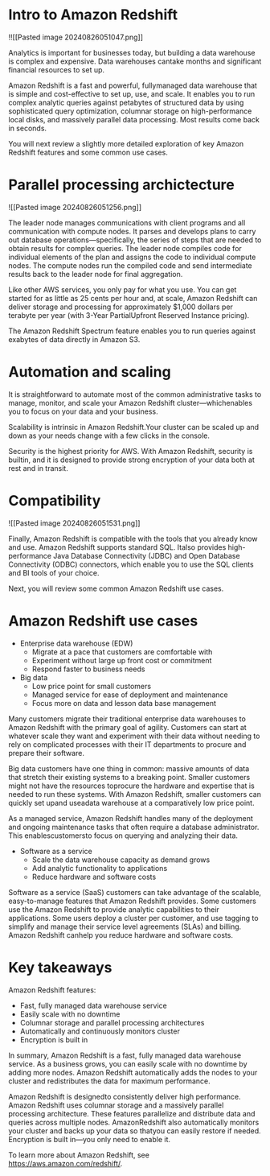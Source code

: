 # Intro to Amazon Redshift

!![[Pasted image 20240826051047.png]]

Analytics is important for businesses today, but building a data warehouse is complex and expensive. Data warehouses cantake months and significant financial resources to set up.

Amazon Redshift is a fast and powerful, fullymanaged data warehouse that is simple and cost-effective to set up, use, and scale. It enables you to run complex analytic queries against petabytes of structured data by using sophisticated query optimization, columnar storage on high-performance local disks, and massively parallel data processing. Most results come back in seconds.

You will next review a slightly more detailed exploration of key Amazon Redshift features and some common use cases.

# Parallel processing archictecture

![[Pasted image 20240826051256.png]]

The leader node manages communications with client programs and all communication with compute nodes. It parses and develops plans to carry out database operations—specifically, the series of steps that are needed to obtain results for complex queries. The leader node compiles code for individual elements of the plan and assigns the code to individual compute nodes. The compute nodes run the compiled code and send intermediate results back to the leader node for final aggregation.

Like other AWS services, you only pay for what you use. You can get started for as little as 25 cents per hour and, at scale, Amazon Redshift can deliver storage and processing for approximately $1,000 dollars per terabyte per year (with 3-Year PartialUpfront Reserved Instance pricing). 

The Amazon Redshift Spectrum feature enables you to run queries against exabytes of data directly in Amazon S3.

# Automation and scaling

It is straightforward to automate most of the common administrative tasks to manage, monitor, and scale your Amazon Redshift cluster—whichenables you to focus on your data and your business. 

Scalability is intrinsic in Amazon Redshift.Your cluster can be scaled up and down as your needs change with a few clicks in the console.

Security is the highest priority for AWS. With Amazon Redshift, security is builtin, and it is designed to provide strong encryption of your data both at rest and in transit.

# Compatibility

![[Pasted image 20240826051531.png]]

Finally, Amazon Redshift is compatible with the tools that you already know and use. Amazon Redshift supports standard SQL. Italso provides high-performance Java Database Connectivity (JDBC) and Open Database Connectivity (ODBC) connectors, which enable you to use the SQL clients and BI tools of your choice.

Next, you will review some common Amazon Redshift use cases.

# Amazon Redshift use cases

- Enterprise data warehouse (EDW)
    - Migrate at a pace that customers are comfortable with
    - Experiment without large up front cost or commitment
    - Respond faster to business needs
- Big data
    - Low price point for small customers
    - Managed service for ease of deployment and maintenance
    - Focus more on data and lesson data base management

Many customers migrate their traditional enterprise data warehouses to Amazon Redshift with the primary goal of agility. Customers can start at whatever scale they want and experiment with their data without needing to rely on complicated processes with their IT departments to procure and prepare their software.

Big data customers have one thing in common: massive amounts of data that stretch their existing systems to a breaking point. Smaller customers might not have the resources toprocure the hardware and expertise that is needed to run these systems. With Amazon Redshift, smaller customers can quickly set upand useadata warehouse at a comparatively low price point.

As a managed service, Amazon Redshift handles many of the deployment and ongoing maintenance tasks that often require a database administrator. This enablescustomersto focus on querying and analyzing their data.

- Software as a service
    - Scale the data warehouse capacity as demand grows
    - Add analytic functionality to applications
    - Reduce hardware and software costs

Software as a service (SaaS) customers can take advantage of the scalable, easy-to-manage features that Amazon Redshift provides. Some customers use the Amazon Redshift to provide analytic capabilities to their applications. Some users deploy a cluster per customer, and use tagging to simplify and manage their service level agreements (SLAs) and billing. Amazon Redshift canhelp you reduce hardware and software costs.

# Key takeaways

Amazon Redshift features:
- Fast, fully managed data warehouse service
- Easily scale with no downtime
- Columnar storage and parallel processing architectures
- Automatically and continuously monitors cluster
- Encryption is built in

In summary, Amazon Redshift is a fast, fully managed data warehouse service. As a business grows, you can easily scale with no downtime by adding more nodes. Amazon Redshift automatically adds the nodes to your cluster and redistributes the data for maximum performance.

Amazon Redshift is designedto consistently deliver high performance. Amazon Redshift uses columnar storage and a massively parallel processing architecture. These features parallelize and distribute data and queries across multiple nodes. AmazonRedshift also automatically monitors your cluster and backs up your data so thatyou can easily restore if needed. Encryption is built in—you only need to enable it.

To learn more about Amazon Redshift, see https://aws.amazon.com/redshift/.
